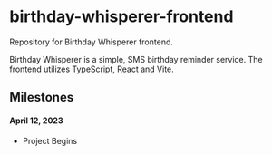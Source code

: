 # birthday-whisperer-frontend

Repository for Birthday Whisperer frontend.

Birthday Whisperer is a simple, SMS birthday reminder service. The frontend utilizes TypeScript, React and Vite.

## Milestones

#### April 12, 2023

- Project Begins
